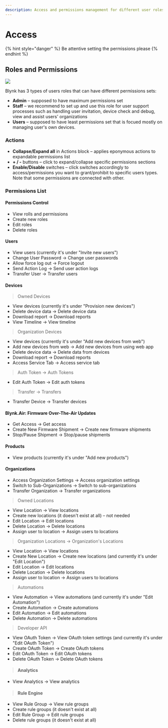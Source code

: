 ```yaml
---
description: Access and permissions management for different user roles
---
```


# Access

{% hint style="danger" %}
Be attentive setting the permissions please 
{% endhint %}

## Roles and Permissions

![](../../../.gitbook/assets/roles_and_perms.gif)



Blynk has 3 types of users roles that can have different permissions sets: 

* **Admin** – supposed to have maximum permissions set
* **Staff** – we recommend to set up and use this role for user support processes such as handling user invitation, device check and debug, view and assist users' organizations
* **Users** – supposed to have least permissions set that is focued mostly on managing user's own devices.

### Actions

* **Collapse/Expand all** in Actions block – applies eponymous actions to expandable permissions list
* **+ / -** buttons – click to expand/collapse specific permissions sections
* **Enable/Disable** switches – click switches accordingly to access/permissions you want to grant/prohibit to specific users types. Note that some permissions are connected with other.

### Permissions List

#### Permissions Control

* View rolls and permissions
* Create new roles
* Edit roles
* Delete roles

#### Users

*  View users \(currently it's under "Invite new users"\)
*  Change User Password -&gt; Change user passwords
*  Allow force log out -&gt; Force logout
*  Send Action Log -&gt; Send user action logs
*  Transfer User -&gt; Transfer users

#### Devices

> Owned Devices

*  View devices \(currently it's under "Provision new devices"\)
*  Delete device data -&gt; Delete device data
*  Download report -&gt; Download reports
*  View Timeline -&gt; View timeline

> Organization Devices

*  View devices \(currently it's under "Add new devices from web"\)
*  Add new devices from web -&gt; Add new devices from using web app
*  Delete device data -&gt; Delete data from devices
*  Download report -&gt; Download reports
*  Access Service Tab -&gt; Access service tab

> Auth Token -&gt; Auth Tokens

*  Edit Auth Token -&gt; Edit auth tokens

> Transfer -&gt; Transfers

*  Transfer Device -&gt; Transfer devices

#### Blynk.Air: Firmware Over-The-Air Updates

*  Get Access -&gt; Get access
*  Create New Firmware Shipment -&gt; Create new firmware shipments
*  Stop/Pause Shipment -&gt; Stop/pause shipments

#### Products

*  View products \(currently it's under "Add new products"\)

#### Organizations

*  Access Organization Settings -&gt; Access organization settings
*  Switch to Sub-Organizations -&gt; Switch to sub-organizations
*  Transfer Organization -&gt; Transfer organizations

> Owned Locations

*  View Location -&gt; View locations
*  Create new locations \(it doesn't exist at all\) – not needed
*  Edit Location -&gt; Edit locations
*  Delete Location -&gt; Delete locations
*  Assign user to location -&gt; Assign users to locations

> Organization Locations -&gt; Organization's Locations

*  View Location -&gt; View locations
*  Create New Location -&gt; Create new locations \(and currently it's under "Edit Location"\)
*  Edit Location -&gt; Edit locations
*  Delete Location -&gt; Delete locations
*  Assign user to location -&gt; Assign users to locations

> Automations

*  View Automation -&gt; View automations \(and currently it's under "Edit Automation"\)
*  Create Automation -&gt; Create automations
*  Edit Automation -&gt; Edit automations
*  Delete Automation -&gt; Delete automations

> Developer API

*  View OAuth Token -&gt; View OAuth token settings \(and currently it's under "Edit OAuth Token"\)
*  Create OAuth Token -&gt; Create OAuth tokens
*  Edit OAuth Token -&gt; Edit OAuth tokens
*  Delete OAuth Token -&gt; Delete OAuth tokens

> #### Analytics

*  View Analytics -&gt; View analytics

> #### Rule Engine

*  View Rule Group -&gt; View rule groups
*  Create rule groups \(it doesn't exist at all\)
*  Edit Rule Group -&gt; Edit rule groups
*  Delete rule groups \(it doesn't exist at all\)



